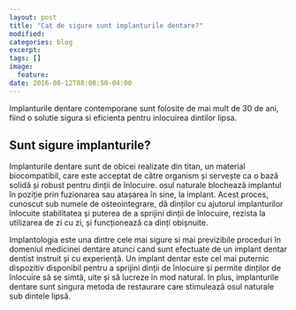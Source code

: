 ```yaml
---
layout: post
title: "Cat de sigure sunt implanturile dentare?"
modified:
categories: blog
excerpt:
tags: []
image:
  feature:
date: 2016-08-12T08:08:50-04:00
---
```


Implanturile dentare contemporane sunt folosite de mai mult de 30 de ani, fiind o solutie sigura si eficienta pentru inlocuirea dintilor lipsa.

## Sunt sigure implanturile?


Implanturile dentare sunt de obicei realizate din titan, un material biocompatibil, care este acceptat de către organism și servește ca o bază solidă și robust pentru dinții de înlocuire. osul naturale blochează implantul în poziție prin fuzionarea sau atașarea în sine, la implant. Acest proces, cunoscut sub numele de osteointegrare, dă dinților cu ajutorul implanturilor înlocuite stabilitatea și puterea de a sprijini dinții de înlocuire, rezista la utilizarea de zi cu zi, și funcționează ca dinți obișnuite.

Implantologia este una dintre cele mai sigure si mai previzibile proceduri în domeniul medicinei dentare atunci cand sunt efectuate de un implant dentar dentist instruit și cu experiență. Un implant dentar este cel mai puternic dispozitiv disponibil pentru a sprijini dinții de înlocuire și permite dinților de înlocuire să se simtă, uite și să lucreze în mod natural. In plus, implanturile dentare sunt singura metoda de restaurare care stimulează osul naturale sub dintele lipsă.


[^1]: http://www.aaid-implant.org/about-dental-implants/are-dental-implants-safe/


